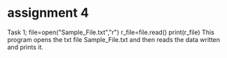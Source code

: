 # assignment 4
Task 1;
file=open("Sample_File.txt","r")
    r_file=file.read()
    print(r_file)
This program opens the txt file Sample_File.txt and then reads the data written and prints it.
